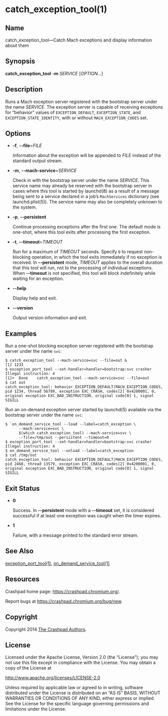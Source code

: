 <!--
Copyright 2014 The Crashpad Authors. All rights reserved.

Licensed under the Apache License, Version 2.0 (the "License");
you may not use this file except in compliance with the License.
You may obtain a copy of the License at

    http://www.apache.org/licenses/LICENSE-2.0

Unless required by applicable law or agreed to in writing, software
distributed under the License is distributed on an "AS IS" BASIS,
WITHOUT WARRANTIES OR CONDITIONS OF ANY KIND, either express or implied.
See the License for the specific language governing permissions and
limitations under the License.
-->

# catch_exception_tool(1)

## Name

catch_exception_tool—Catch Mach exceptions and display information about them

## Synopsis

**catch_exception_tool** **-m** _SERVICE_ [_OPTION…_]

## Description

Runs a Mach exception server registered with the bootstrap server under the name
_SERVICE_. The exception server is capable of receiving exceptions for
“behavior” values of `EXCEPTION_DEFAULT`, `EXCEPTION_STATE`, and
`EXCEPTION_STATE_IDENTITY`, with or without `MACH_EXCEPTION_CODES` set.

## Options

 * **-f**, **--file**=_FILE_

   Information about the exception will be appended to _FILE_ instead of the
   standard output stream.

 * **-m**, **--mach-service**=_SERVICE_

   Check in with the bootstrap server under the name _SERVICE_. This service
   name may already be reserved with the bootstrap server in cases where this
   tool is started by launchd(8) as a result of a message being sent to a
   service declared in a job’s `MachServices` dictionary (see launchd.plist(5)).
   The service name may also be completely unknown to the system.

 * **-p**, **--persistent**

   Continue processing exceptions after the first one. The default mode is
   one-shot, where this tool exits after processing the first exception.

 * **-t**, **--timeout**=_TIMEOUT_

   Run for a maximum of _TIMEOUT_ seconds. Specify `0` to request non-blocking
   operation, in which the tool exits immediately if no exception is received.
   In **--persistent** mode, _TIMEOUT_ applies to the overall duration that this
   tool will run, not to the processing of individual exceptions. When
   **--timeout** is not specified, this tool will block indefinitely while
   waiting for an exception.

 * **--help**

   Display help and exit.

 * **--version**

   Output version information and exit.

## Examples

Run a one-shot blocking exception server registered with the bootstrap server
under the name `svc`:

```
$ catch_exception_tool --mach-service=svc --file=out &
[1] 1233
$ exception_port_tool --set-handler=handler=bootstrap:svc crasher
Illegal instruction: 4
[1]+  Done    catch_exception_tool --mach-service=svc --file=out
$ cat out
catch_exception_tool: behavior EXCEPTION_DEFAULT|MACH_EXCEPTION_CODES, pid 1234, thread 56789, exception EXC_CRASH, codes[2] 0x4200001, 0, original exception EXC_BAD_INSTRUCTION, original code[0] 1, signal SIGILL
```

Run an on-demand exception server started by launchd(5) available via the
bootstrap server under the name `svc`:

```
$ `on_demand_service_tool --load --label=catch_exception \
      --mach-service=svc \
      $(which catch_exception_tool) --mach-service=svc \
      --file=/tmp/out --persistent --timeout=0
$ exception_port_tool --set-handler=handler=bootstrap:svc crasher
Illegal instruction: 4
$ on_demand_service_tool --unload --label=catch_exception
$ cat /tmp/out
catch_exception_tool: behavior EXCEPTION_DEFAULT|MACH_EXCEPTION_CODES, pid 2468, thread 13579, exception EXC_CRASH, codes[2] 0x4200001, 0, original exception EXC_BAD_INSTRUCTION, original code[0] 1, signal SIGILL
```

## Exit Status

 * **0**

   Success. In **--persistent** mode with a **--timeout** set, it is considered
   successful if at least one exception was caught when the timer expires.

 * **1**

   Failure, with a message printed to the standard error stream.

## See Also

[exception_port_tool(1)](exception_port_tool.md),
[on_demand_service_tool(1)](on_demand_service_tool.md)

## Resources

Crashpad home page: https://crashpad.chromium.org/.

Report bugs at https://crashpad.chromium.org/bug/new.

## Copyright

Copyright 2014 [The Crashpad
Authors](https://chromium.googlesource.com/crashpad/crashpad/+/master/AUTHORS).

## License

Licensed under the Apache License, Version 2.0 (the “License”);
you may not use this file except in compliance with the License.
You may obtain a copy of the License at

  http://www.apache.org/licenses/LICENSE-2.0

Unless required by applicable law or agreed to in writing, software
distributed under the License is distributed on an “AS IS” BASIS,
WITHOUT WARRANTIES OR CONDITIONS OF ANY KIND, either express or implied.
See the License for the specific language governing permissions and
limitations under the License.
